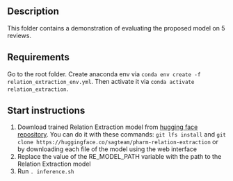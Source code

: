 Description
---
This folder contains a demonstration of evaluating the proposed model on 5 reviews.

Requirements
---
Go to the root folder. Create anaconda env via `conda env create -f relation_extraction_env.yml`. Then activate it via `conda activate relation_extraction`.

Start instructions
---
1. Download trained Relation Extraction model from [hugging face repository](https://huggingface.co/sagteam/pharm-relation-extraction/tree/main). You can do it with these commands: `git lfs install` and `git clone https://huggingface.co/sagteam/pharm-relation-extraction` or by downloading each file of the model using the web interface
2. Replace the value of the RE_MODEL_PATH variable with the path to the Relation Extraction model
3. Run `. inference.sh`
